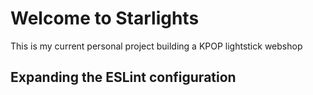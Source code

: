 # Welcome to Starlights

This is my current personal project building a KPOP lightstick webshop



## Expanding the ESLint configuration

